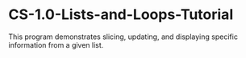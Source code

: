 # CS-1.0-Lists-and-Loops-Tutorial
 
This program demonstrates slicing, updating, and displaying specific 
information from a given list.